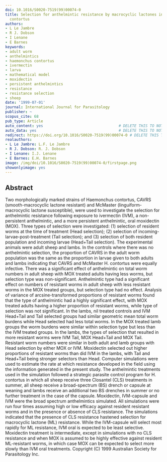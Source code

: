 ```yaml
---
doi: 10.1016/S0020-7519(99)00074-0
title: Selection for anthelmintic resistance by macrocyclic lactones in Haemonchus
  contortus
authors:
- L Le Jambre
- R J. Dobson
- I Lenane
- E Barnes
keywords:
- adult worm
- anthelmintics
- haemonchus contortus
- ivermectin
- larva
- mathematical model
- moxidectin
- persistent anthelmintics
- resistance
- resistance selection
- sheep
date: '1999-07-01'
journal: International Journal for Parasitology
publisher: ~
scopus_cite: 68
pub_type: Article
auto_content: yes                                  # DELETE THIS TO NOT AUTO GENERATE CONTENT
auto_data: yes                                     # DELETE THIS TO NOT AUTO GENERATE METADATA
redirect: https://doi.org/10.1016/S0020-7519(99)00074-0 # DELETE THIS TO NOT REDIRECT
realauthors:
- L Le Jambre: L.F. Le Jambre
- R J. Dobson: R. J. Dobson
- I Lenane: I.J. Lenane
- E Barnes: E.H. Barnes
image: /img/doi/10.1016/S0020-7519(99)00074-0/firstpage.png
showonlyimage: yes
---
```



## Abstract
Two morphologically marked strains of Haemonchus contortus, CAVRS (smooth-macrocyclic lactone resistant) and McMaster (linguiform-macrocyclic lactone susceptible), were used to investigate the selection for anthelmintic resistance following exposure to ivermectin (IVM), a non-persistent anthelmintic, and a more persistent anthelmintic, oral moxidectin (MOX). Three types of selection were investigated: (1) selection of resident worms at the time of treatment (Head selection); (2) selection of incoming-larvae-post-treatment (Tail selection); and (3) selection of both resident population and incoming larvae (Head+Tail selection). The experimental animals were adult sheep and lambs. In the controls where there was no anthelmintic selection, the proportion of CAVRS in the adult worm population was the same as the proportion in larvae given to both adults and lambs indicating that CAVRS and McMaster H. contortus were equally infective. There was a significant effect of anthelmintic on total worm numbers in adult sheep with MOX treated adults having less worms, but selection type was non-significant. Anthelmintic type had a significant effect on numbers of resistant worms in adult sheep with less resistant worms in the MOX treated groups, but selection type had no effect. Analysis of variance of arcsine-transformed proportions of resistant worms found that the type of anthelmintic had a highly significant effect, with MOX treated adults having a higher proportion of resistant worms, while type of selection was not significant. In the lambs, nil treated controls and IVM Head+Tail and Tail selected groups had similar geometric mean total worm burdens while Head selected had less total worms. In the MOX treated lamb groups the worm burdens were similar within selection type but less than the IVM treated groups. In the lambs, the types of selection that resulted in more resistant worms were IVM Tail, MOX Head+Tail and MOX Tail. Resistant worm numbers were similar in both adult and lamb groups with Head selection by either MOX or IVM. Moxidectin selected out higher proportions of resistant worms than did IVM in the lambs, with Tail and Head+Tail being stronger selectors than Head. Computer simulations were used to estimate the rate at which resistance developed in the field using the information generated in the present study. The anthelmintic treatments used in the simulation followed a strategic parasite control program for H. contortus in which all sheep receive three Closantel (CLS) treatments in summer, all sheep receive a broad-spectrum (BS) drench or capsule at weaning and lambs receive an additional two BS drenches in summer or no further treatment in the case of the capsule. Moxidectin, IVM-capsule and IVM were the broad spectrum anthelmintics simulated. All simulations were run four times assuming high or low efficacy against resident resistant worms and in the presence or absence of CLS resistance. The simulations indicated that the presence of CLS resistance hastened selection for macrocyclic lactone (ML) resistance. While the IVM-capsule will select most rapidly for ML resistance, IVM oral is expected to be least selective. Moxidectin treatment is intermediate, except in simulations with no CLS resistance and when MOX is assumed to be highly effective against resident ML-resistant worms, in which case MOX can be expected to select more slowly than IVM oral treatments. Copyright (C) 1999 Australian Society for Parasitology Inc.
